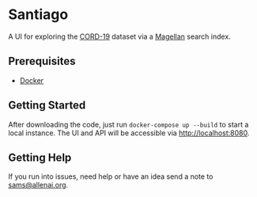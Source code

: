 # Santiago

A UI for exploring the [CORD-19](https://pages.semanticscholar.org/coronavirus-research) dataset
via a [Magellan](https://github.com/allenai/magellan) search index.

## Prerequisites

* [Docker](https://www.docker.com/)

## Getting Started

After downloading the code, just run `docker-compose up --build` to start a local instance.
The UI and API will be accessible via [http://localhost:8080](http://localhost:8080).

## Getting Help

If you run into issues, need help or have an idea send a note to [sams@allenai.org](mailto:sams@allenai.org).
